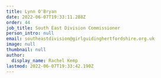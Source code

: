 ```yaml
---
title: Lynn O'Bryan
date: 2022-06-07T19:33:11.288Z
order: 44
job_title: South East Division Commissioner
person_intro: null
email: southeastdivision@girlguidinghertfordshire.org.uk
image: null
thumbnail: null
author:
  display_name: Rachel Kemp
lastmod: 2022-06-07T19:33:42.190Z
---
```

